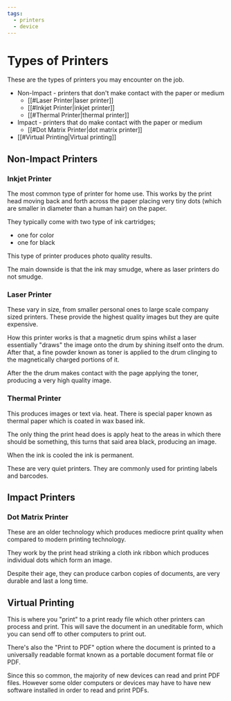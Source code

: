 ```yaml
---
tags:
  - printers
  - device
---
```

# Types of Printers

These are the types of printers you may encounter on the job.

- Non-Impact - printers that don't make contact with the paper or medium
    - [[#Laser Printer|laser printer]]
    - [[#Inkjet Printer|inkjet printer]]
    - [[#Thermal Printer|thermal printer]]
- Impact - printers that do make contact with the paper or medium
    - [[#Dot Matrix Printer|dot matrix printer]]
- [[#Virtual Printing|Virtual printing]]


## Non-Impact Printers

### Inkjet Printer

The most common type of printer for home use. This works by the print head moving back and forth across the paper placing very tiny dots (which are smaller in diameter than a human hair) on the paper.

They typically come with two type of ink cartridges;

- one for color
- one for black

This type of printer produces photo quality results.

The main downside is that the ink may smudge, where as laser printers do not smudge.

### Laser Printer

These vary in size, from smaller personal ones to large scale company sized printers. These provide the highest quality images but they are quite expensive.

How this printer works is that a magnetic drum spins whilst a laser essentially "draws" the image onto the drum by shining itself onto the drum. After that, a fine powder known as toner is applied to the drum clinging to the magnetically charged portions of it.

After the the drum makes contact with the page applying the toner, producing a very high quality image.

### Thermal Printer

This produces images or text via. heat. There is special paper known as thermal paper which is coated in wax based ink.

The only thing the print head does is apply heat to the areas in which there should be something, this turns that said area black, producing an image.

When the ink is cooled the ink is permanent.

These are very quiet printers. They are commonly used for printing labels and barcodes.

## Impact Printers

### Dot Matrix Printer

These are an older technology which produces mediocre print quality when compared to modern printing technology.

They work by the print head striking a cloth ink ribbon which produces individual dots which form an image.

Despite their age, they can produce carbon copies of documents, are very durable and last a long time.

## Virtual Printing

This is where you "print" to a print ready file which other printers can process and print. This will save the document in an uneditable form, which you can send off to other computers to print out.

There's also the "Print to PDF" option where the document is printed to a universally readable format known as a portable document format file or PDF.

Since this so common, the majority of new devices can read and print PDF files. However some older computers or devices may have to have new software installed in order to read and print PDFs.
